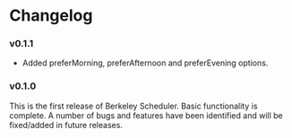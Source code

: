 # Changelog

### v0.1.1
- Added preferMorning, preferAfternoon and preferEvening options.


### v0.1.0
This is the first release of Berkeley Scheduler. Basic functionality
is complete. A number of bugs and features have been identified and
will be fixed/added in future releases.
